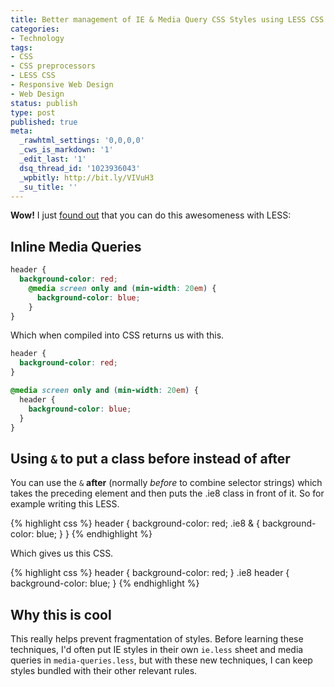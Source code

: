 ```yaml
---
title: Better management of IE & Media Query CSS Styles using LESS CSS
categories:
- Technology
tags:
- CSS
- CSS preprocessors
- LESS CSS
- Responsive Web Design
- Web Design
status: publish
type: post
published: true
meta:
  _rawhtml_settings: '0,0,0,0'
  _cws_is_markdown: '1'
  _edit_last: '1'
  dsq_thread_id: '1023936043'
  _wpbitly: http://bit.ly/VIVuH3
  _su_title: ''
---
```

**Wow!** I just [found out](http://alwaystwisted.com/post.php?s=2012-06-05-another-approach-to-mobile-first-css-whilst-supporting-internet-explorer) that you can do this awesomeness with LESS:

## Inline Media Queries

```scss
header {
  background-color: red;
    @media screen only and (min-width: 20em) {
      background-color: blue;
    }
}
```

Which when compiled into CSS returns us with this.

```css
header {
  background-color: red;
}

@media screen only and (min-width: 20em) {
  header {
    background-color: blue;
  }
}
```


## Using `&` to put a class before instead of after

You can use the  `&`  **after** (normally *before* to combine selector strings) which takes the preceding element and then puts the .ie8 class in front of it. So for example writing this LESS.

{% highlight css %}
header {
  background-color: red;
  .ie8 & {
    background-color: blue;
  }
}
{% endhighlight %}

Which gives us this CSS.

{% highlight css %}
header {
  background-color: red;
}
.ie8 header {
  background-color: blue;
}
{% endhighlight %}


## Why this is cool

This really helps prevent fragmentation of styles. Before learning these techniques, I'd often put IE styles in their own `ie.less` sheet and media queries in `media-queries.less`, but with these new techniques, I can keep styles bundled with their other relevant rules.
